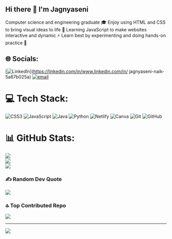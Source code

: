 ## Hi there 👋 I'm Jagnyaseni 
Computer science and engineering graduate 🎓
Enjoy using HTML and CSS to bring visual ideas to life 🎨
Learning JavaScript to make websites interactive and dynamic ⚡
Learn best by experimenting and doing hands-on practice 🧪






## 🌐 Socials:
[![LinkedIn](https://img.shields.io/badge/LinkedIn-%230077B5.svg?logo=linkedin&logoColor=white)](https://linkedin.com/in/www.linkedin.com/in/ jagnyaseni-naik-5a67b025a) [![email](https://img.shields.io/badge/Email-D14836?logo=gmail&logoColor=white)](mailto:reenunaik711@gmail.com) 

# 💻 Tech Stack:
![CSS3](https://img.shields.io/badge/css3-%231572B6.svg?style=for-the-badge&logo=css3&logoColor=white) ![JavaScript](https://img.shields.io/badge/javascript-%23323330.svg?style=for-the-badge&logo=javascript&logoColor=%23F7DF1E) ![Java](https://img.shields.io/badge/java-%23ED8B00.svg?style=for-the-badge&logo=openjdk&logoColor=white) ![Python](https://img.shields.io/badge/python-3670A0?style=for-the-badge&logo=python&logoColor=ffdd54) ![Netlify](https://img.shields.io/badge/netlify-%23000000.svg?style=for-the-badge&logo=netlify&logoColor=#00C7B7) ![Canva](https://img.shields.io/badge/Canva-%2300C4CC.svg?style=for-the-badge&logo=Canva&logoColor=white) ![Git](https://img.shields.io/badge/git-%23F05033.svg?style=for-the-badge&logo=git&logoColor=white) ![GitHub](https://img.shields.io/badge/github-%23121011.svg?style=for-the-badge&logo=github&logoColor=white)
# 📊 GitHub Stats:
![](https://github-readme-stats.vercel.app/api?username=JAGNYASENINAIK&theme=midnight-purple&hide_border=false&include_all_commits=false&count_private=false)<br/>
![](https://nirzak-streak-stats.vercel.app/?user=JAGNYASENINAIK&theme=midnight-purple&hide_border=false)<br/>
![](https://github-readme-stats.vercel.app/api/top-langs/?username=JAGNYASENINAIK&theme=midnight-purple&hide_border=false&include_all_commits=false&count_private=false&layout=compact)

### ✍️ Random Dev Quote
![](https://quotes-github-readme.vercel.app/api?type=horizontal&theme=radical)

### 🔝 Top Contributed Repo
![](https://github-contributor-stats.vercel.app/api?username=JAGNYASENINAIK&limit=5&theme=dark&combine_all_yearly_contributions=true)

---
[![](https://visitcount.itsvg.in/api?id=JAGNYASENINAIK&icon=0&color=0)](https://visitcount.itsvg.in)

<!-- Proudly created with GPRM ( https://gprm.itsvg.in ) -->
